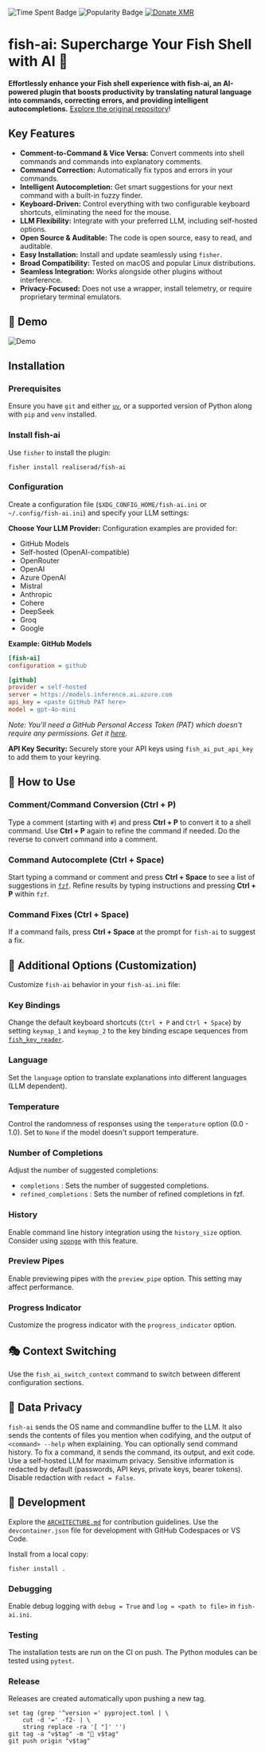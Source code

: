 ![Time Spent Badge](https://img.shields.io/endpoint?url=https%3A%2F%2Fgist.githubusercontent.com%2FRealiserad%2Fd3ec7fdeecc35aeeb315b4efba493326%2Fraw%2Ffish-ai-git-estimate.json)
![Popularity Badge](https://img.shields.io/endpoint?url=https%3A%2F%2Fgist.githubusercontent.com%2FRealiserad%2Fd3ec7fdeecc35aeeb315b4efba493326%2Fraw%2Fpopularity.json)
[![Donate XMR](https://img.shields.io/badge/Donate_XMR-grey?style=for-the-badge&logo=monero)](https://github.com/user-attachments/assets/07a2947f-6e5a-480f-990a-77204933411f)

# fish-ai: Supercharge Your Fish Shell with AI 🐠

**Effortlessly enhance your Fish shell experience with fish-ai, an AI-powered plugin that boosts productivity by translating natural language into commands, correcting errors, and providing intelligent autocompletions.**  [Explore the original repository](https://github.com/Realiserad/fish-ai)!

## Key Features

*   **Comment-to-Command & Vice Versa:** Convert comments into shell commands and commands into explanatory comments.
*   **Command Correction:** Automatically fix typos and errors in your commands.
*   **Intelligent Autocompletion:** Get smart suggestions for your next command with a built-in fuzzy finder.
*   **Keyboard-Driven:** Control everything with two configurable keyboard shortcuts, eliminating the need for the mouse.
*   **LLM Flexibility:** Integrate with your preferred LLM, including self-hosted options.
*   **Open Source & Auditable:** The code is open source, easy to read, and auditable.
*   **Easy Installation:** Install and update seamlessly using `fisher`.
*   **Broad Compatibility:** Tested on macOS and popular Linux distributions.
*   **Seamless Integration:** Works alongside other plugins without interference.
*   **Privacy-Focused:** Does not use a wrapper, install telemetry, or require proprietary terminal emulators.

## 🎥 Demo

![Demo](https://github.com/user-attachments/assets/86b61223-e568-4152-9e5e-d572b2b1385b)

## Installation

### Prerequisites
Ensure you have `git` and either [`uv`](https://github.com/astral-sh/uv), or a supported version of Python along with `pip` and `venv` installed.

### Install fish-ai

Use `fisher` to install the plugin:

```shell
fisher install realiserad/fish-ai
```

### Configuration

Create a configuration file (`$XDG_CONFIG_HOME/fish-ai.ini` or `~/.config/fish-ai.ini`) and specify your LLM settings:

**Choose Your LLM Provider:**  Configuration examples are provided for:

*   GitHub Models
*   Self-hosted (OpenAI-compatible)
*   OpenRouter
*   OpenAI
*   Azure OpenAI
*   Mistral
*   Anthropic
*   Cohere
*   DeepSeek
*   Groq
*   Google

**Example: GitHub Models**

```ini
[fish-ai]
configuration = github

[github]
provider = self-hosted
server = https://models.inference.ai.azure.com
api_key = <paste GitHub PAT here>
model = gpt-4o-mini
```
*Note: You'll need a GitHub Personal Access Token (PAT) which doesn't require any permissions.  Get it [here](https://github.com/settings/tokens).*

**API Key Security:** Securely store your API keys using `fish_ai_put_api_key` to add them to your keyring.

## 🙉 How to Use

### Comment/Command Conversion (Ctrl + P)

Type a comment (starting with `#`) and press **Ctrl + P** to convert it to a shell command.  Use **Ctrl + P** again to refine the command if needed. Do the reverse to convert command into a comment.

### Command Autocomplete (Ctrl + Space)

Start typing a command or comment and press **Ctrl + Space** to see a list of suggestions in [`fzf`](https://github.com/junegunn/fzf). Refine results by typing instructions and pressing **Ctrl + P** within `fzf`.

### Command Fixes (Ctrl + Space)

If a command fails, press **Ctrl + Space** at the prompt for `fish-ai` to suggest a fix.

## 🤸 Additional Options (Customization)

Customize `fish-ai` behavior in your `fish-ai.ini` file:

### Key Bindings
Change the default keyboard shortcuts (`Ctrl + P` and `Ctrl + Space`) by setting `keymap_1` and `keymap_2` to the key binding escape sequences from [`fish_key_reader`](https://fishshell.com/docs/current/cmds/fish_key_reader.html).

### Language
Set the `language` option to translate explanations into different languages (LLM dependent).

### Temperature
Control the randomness of responses using the `temperature` option (0.0 - 1.0). Set to `None` if the model doesn't support temperature.

### Number of Completions
Adjust the number of suggested completions:
*   `completions` : Sets the number of suggested completions.
*   `refined_completions` : Sets the number of refined completions in fzf.

### History
Enable command line history integration using the `history_size` option. Consider using [`sponge`](https://github.com/meaningful-ooo/sponge) with this feature.

### Preview Pipes
Enable previewing pipes with the `preview_pipe` option. This setting may affect performance.

### Progress Indicator
Customize the progress indicator with the `progress_indicator` option.

## 🎭 Context Switching
Use the `fish_ai_switch_context` command to switch between different configuration sections.

## 🐾 Data Privacy
`fish-ai` sends the OS name and commandline buffer to the LLM.  It also sends the contents of files you mention when codifying, and the output of `<command> --help` when explaining.  You can optionally send command history.
To fix a command, it sends the command, its output, and exit code.
Use a self-hosted LLM for maximum privacy.
Sensitive information is redacted by default (passwords, API keys, private keys, bearer tokens). Disable redaction with `redact = False`.

## 🔨 Development

Explore the [`ARCHITECTURE.md`](https://github.com/Realiserad/fish-ai/blob/main/ARCHITECTURE.md) for contribution guidelines. Use the `devcontainer.json` file for development with GitHub Codespaces or VS Code.

Install from a local copy:
```shell
fisher install .
```

### Debugging
Enable debug logging with `debug = True` and `log = <path to file>` in `fish-ai.ini`.

### Testing
The installation tests are run on the CI on push. The Python modules can be tested using `pytest`.

### Release
Releases are created automatically upon pushing a new tag.
```shell
set tag (grep '^version =' pyproject.toml | \
    cut -d '=' -f2- | \
    string replace -ra '[ "]' '')
git tag -a "v$tag" -m "🚀 v$tag"
git push origin "v$tag"
```